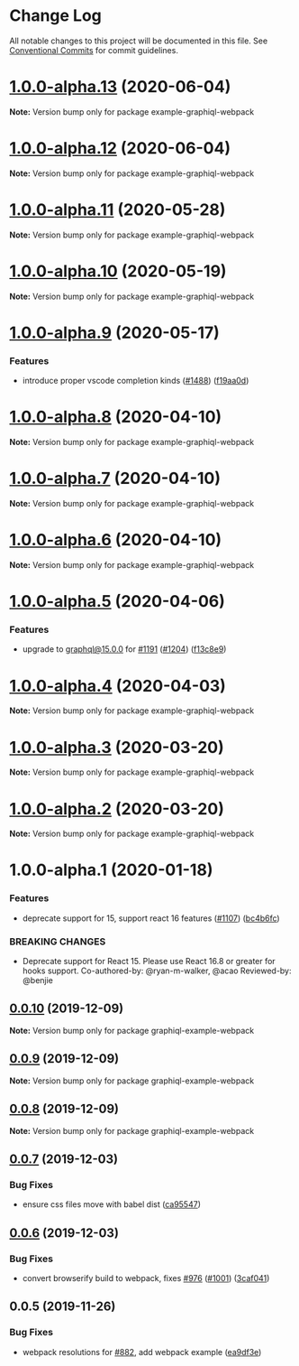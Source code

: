 # Change Log

All notable changes to this project will be documented in this file.
See [Conventional Commits](https://conventionalcommits.org) for commit guidelines.

# [1.0.0-alpha.13](https://github.com/graphql/graphiql/compare/example-graphiql-webpack@1.0.0-alpha.12...example-graphiql-webpack@1.0.0-alpha.13) (2020-06-04)

**Note:** Version bump only for package example-graphiql-webpack

# [1.0.0-alpha.12](https://github.com/graphql/graphiql/compare/example-graphiql-webpack@1.0.0-alpha.11...example-graphiql-webpack@1.0.0-alpha.12) (2020-06-04)

**Note:** Version bump only for package example-graphiql-webpack

# [1.0.0-alpha.11](https://github.com/graphql/graphiql/compare/example-graphiql-webpack@1.0.0-alpha.10...example-graphiql-webpack@1.0.0-alpha.11) (2020-05-28)

**Note:** Version bump only for package example-graphiql-webpack

# [1.0.0-alpha.10](https://github.com/graphql/graphiql/compare/example-graphiql-webpack@1.0.0-alpha.9...example-graphiql-webpack@1.0.0-alpha.10) (2020-05-19)

**Note:** Version bump only for package example-graphiql-webpack

# [1.0.0-alpha.9](https://github.com/graphql/graphiql/compare/example-graphiql-webpack@1.0.0-alpha.8...example-graphiql-webpack@1.0.0-alpha.9) (2020-05-17)

### Features

- introduce proper vscode completion kinds ([#1488](https://github.com/graphql/graphiql/issues/1488)) ([f19aa0d](https://github.com/graphql/graphiql/commit/f19aa0ddde6109526c101c8a487f43bbb8238394))

# [1.0.0-alpha.8](https://github.com/graphql/graphiql/compare/example-graphiql-webpack@1.0.0-alpha.7...example-graphiql-webpack@1.0.0-alpha.8) (2020-04-10)

**Note:** Version bump only for package example-graphiql-webpack

# [1.0.0-alpha.7](https://github.com/graphql/graphiql/compare/example-graphiql-webpack@1.0.0-alpha.6...example-graphiql-webpack@1.0.0-alpha.7) (2020-04-10)

**Note:** Version bump only for package example-graphiql-webpack

# [1.0.0-alpha.6](https://github.com/graphql/graphiql/compare/example-graphiql-webpack@1.0.0-alpha.5...example-graphiql-webpack@1.0.0-alpha.6) (2020-04-10)

**Note:** Version bump only for package example-graphiql-webpack

# [1.0.0-alpha.5](https://github.com/graphql/graphiql/compare/example-graphiql-webpack@1.0.0-alpha.4...example-graphiql-webpack@1.0.0-alpha.5) (2020-04-06)

### Features

- upgrade to graphql@15.0.0 for [#1191](https://github.com/graphql/graphiql/issues/1191) ([#1204](https://github.com/graphql/graphiql/issues/1204)) ([f13c8e9](https://github.com/graphql/graphiql/commit/f13c8e9d0e66df4b051b332c7d02f4bb83e07ffd))

# [1.0.0-alpha.4](https://github.com/graphql/graphiql/compare/example-graphiql-webpack@1.0.0-alpha.3...example-graphiql-webpack@1.0.0-alpha.4) (2020-04-03)

**Note:** Version bump only for package example-graphiql-webpack

# [1.0.0-alpha.3](https://github.com/graphql/graphiql/compare/example-graphiql-webpack@1.0.0-alpha.2...example-graphiql-webpack@1.0.0-alpha.3) (2020-03-20)

**Note:** Version bump only for package example-graphiql-webpack

# [1.0.0-alpha.2](https://github.com/graphql/graphiql/compare/example-graphiql-webpack@1.0.0-alpha.0...example-graphiql-webpack@1.0.0-alpha.2) (2020-03-20)

**Note:** Version bump only for package example-graphiql-webpack

# 1.0.0-alpha.1 (2020-01-18)

### Features

- deprecate support for 15, support react 16 features ([#1107](https://github.com/graphql/graphiql/issues/1107)) ([bc4b6fc](https://github.com/graphql/graphiql/commit/bc4b6fc))

### BREAKING CHANGES

- Deprecate support for React 15. Please use React 16.8 or greater for hooks support.
  Co-authored-by: @ryan-m-walker, @acao
  Reviewed-by: @benjie

## [0.0.10](https://github.com/graphql/graphiql/compare/graphiql-example-webpack@0.0.9...graphiql-example-webpack@0.0.10) (2019-12-09)

**Note:** Version bump only for package graphiql-example-webpack

## [0.0.9](https://github.com/graphql/graphiql/compare/graphiql-example-webpack@0.0.8...graphiql-example-webpack@0.0.9) (2019-12-09)

**Note:** Version bump only for package graphiql-example-webpack

## [0.0.8](https://github.com/graphql/graphiql/compare/graphiql-example-webpack@0.0.7...graphiql-example-webpack@0.0.8) (2019-12-09)

**Note:** Version bump only for package graphiql-example-webpack

## [0.0.7](https://github.com/graphql/graphiql/compare/graphiql-example-webpack@0.0.6...graphiql-example-webpack@0.0.7) (2019-12-03)

### Bug Fixes

- ensure css files move with babel dist ([ca95547](https://github.com/graphql/graphiql/commit/ca95547))

## [0.0.6](https://github.com/graphql/graphiql/compare/graphiql-example-webpack@0.0.5...graphiql-example-webpack@0.0.6) (2019-12-03)

### Bug Fixes

- convert browserify build to webpack, fixes [#976](https://github.com/graphql/graphiql/issues/976) ([#1001](https://github.com/graphql/graphiql/issues/1001)) ([3caf041](https://github.com/graphql/graphiql/commit/3caf041))

## 0.0.5 (2019-11-26)

### Bug Fixes

- webpack resolutions for [#882](https://github.com/graphql/graphiql/issues/882), add webpack example ([ea9df3e](https://github.com/graphql/graphiql/commit/ea9df3e))
